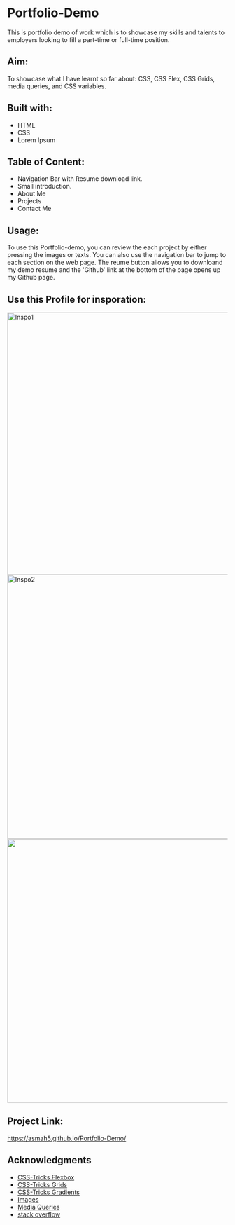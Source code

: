 # Portfolio-Demo

This is portfolio demo of work which is to showcase my skills and talents to employers looking to fill a part-time or full-time position.

## Aim:
To showcase what I have learnt so far about: CSS, CSS Flex, CSS Grids, media queries, and CSS variables.

## Built with:
* HTML
* CSS
* Lorem Ipsum

## Table of Content:
* Navigation Bar with Resume download link.
* Small introduction.
* About Me
* Projects
* Contact Me

## Usage:
To use this Portfolio-demo, you can review the each project by either pressing the images or texts. You can also use the navigation bar to jump to each section on the web page. The reume button allows you to downloand my demo resume and the 'Github' link at the bottom of the page opens up my Github page.

## Use this Profile for insporation:
<img width="599" alt="Inspo1" src="https://user-images.githubusercontent.com/97250633/221959081-1ed8376f-9b45-4611-a95e-19ae254c19ef.png">
<img width="603" alt="Inspo2" src="https://user-images.githubusercontent.com/97250633/221959097-c087a29c-b56c-47f9-b3fa-b22a7cfd89b0.png">
<img width="603"![Inspo3] src="https://user-images.githubusercontent.com/97250633/221959757-4aea1c6a-d3fd-4891-8f19-e909fed9113a.png")>

## Project Link:
https://asmah5.github.io/Portfolio-Demo/

## Acknowledgments
* [CSS-Tricks Flexbox](https://css-tricks.com/snippets/css/a-guide-to-flexbox/)
* [CSS-Tricks Grids](https://css-tricks.com/snippets/css/complete-guide-grid/)
* [CSS-Tricks Gradients](https://css-tricks.com/css3-gradients/#:~:text=Just%20as%20you%20can%20declare,better%20for%20control%20and%20performance.)
* [Images](https://unsplash.com/)
* [Media Queries](https://developer.mozilla.org/en-US/docs/Web/CSS/Media_Queries/Using_media_queries)
* [stack overflow](https://stackoverflow.com/)
